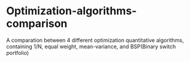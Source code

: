 # Optimization-algorithms-comparison
A comparation between 4 different optimization quantitative algorithms, containing 1/N, equal weight, mean-variance, and BSP(Binary switch portfolio)
